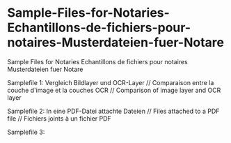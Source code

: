 # Sample-Files-for-Notaries-Echantillons-de-fichiers-pour-notaires-Musterdateien-fuer-Notare
Sample Files for Notaries Echantillons de fichiers pour notaires Musterdateien fuer Notare

Samplefile 1: Vergleich Bildlayer und OCR-Layer // Comparaison entre la couche d'image et la couches OCR // Comparison of image layer and OCR layer

Samplefile 2: In eine PDF-Datei attachte Dateien // Files attached to a PDF file // Fichiers joints à un fichier PDF

Samplefile 3: 
